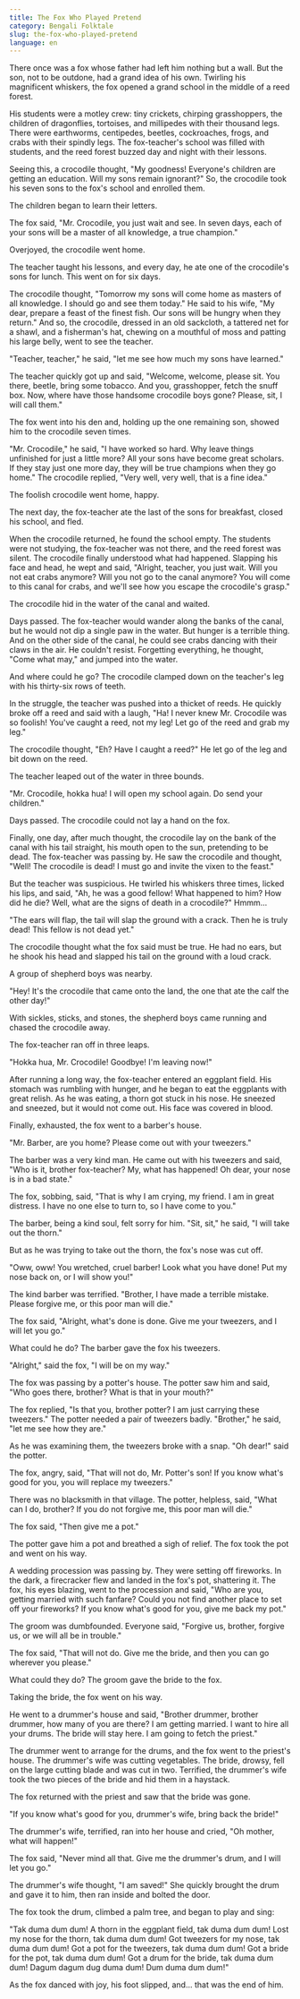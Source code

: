 ```yaml
---
title: The Fox Who Played Pretend
category: Bengali Folktale
slug: the-fox-who-played-pretend
language: en
---
```


There once was a fox whose father had left him nothing but a wall. But the son, not to be outdone, had a grand idea of his own. Twirling his magnificent whiskers, the fox opened a grand school in the middle of a reed forest.

His students were a motley crew: tiny crickets, chirping grasshoppers, the children of dragonflies, tortoises, and millipedes with their thousand legs. There were earthworms, centipedes, beetles, cockroaches, frogs, and crabs with their spindly legs. The fox-teacher's school was filled with students, and the reed forest buzzed day and night with their lessons.

Seeing this, a crocodile thought, "My goodness! Everyone's children are getting an education. Will my sons remain ignorant?" So, the crocodile took his seven sons to the fox's school and enrolled them.

The children began to learn their letters.

The fox said, "Mr. Crocodile, you just wait and see. In seven days, each of your sons will be a master of all knowledge, a true champion."

Overjoyed, the crocodile went home.

The teacher taught his lessons, and every day, he ate one of the crocodile's sons for lunch. This went on for six days.

The crocodile thought, "Tomorrow my sons will come home as masters of all knowledge. I should go and see them today." He said to his wife, "My dear, prepare a feast of the finest fish. Our sons will be hungry when they return." And so, the crocodile, dressed in an old sackcloth, a tattered net for a shawl, and a fisherman's hat, chewing on a mouthful of moss and patting his large belly, went to see the teacher.

"Teacher, teacher," he said, "let me see how much my sons have learned."

The teacher quickly got up and said, "Welcome, welcome, please sit. You there, beetle, bring some tobacco. And you, grasshopper, fetch the snuff box. Now, where have those handsome crocodile boys gone? Please, sit, I will call them."

The fox went into his den and, holding up the one remaining son, showed him to the crocodile seven times.

"Mr. Crocodile," he said, "I have worked so hard. Why leave things unfinished for just a little more? All your sons have become great scholars. If they stay just one more day, they will be true champions when they go home."
The crocodile replied, "Very well, very well, that is a fine idea."

The foolish crocodile went home, happy.

The next day, the fox-teacher ate the last of the sons for breakfast, closed his school, and fled.

When the crocodile returned, he found the school empty. The students were not studying, the fox-teacher was not there, and the reed forest was silent. The crocodile finally understood what had happened. Slapping his face and head, he wept and said, "Alright, teacher, you just wait. Will you not eat crabs anymore? Will you not go to the canal anymore? You will come to this canal for crabs, and we'll see how you escape the crocodile's grasp."

The crocodile hid in the water of the canal and waited.

Days passed. The fox-teacher would wander along the banks of the canal, but he would not dip a single paw in the water. But hunger is a terrible thing. And on the other side of the canal, he could see crabs dancing with their claws in the air. He couldn't resist. Forgetting everything, he thought, "Come what may," and jumped into the water.

And where could he go? The crocodile clamped down on the teacher's leg with his thirty-six rows of teeth.

In the struggle, the teacher was pushed into a thicket of reeds. He quickly broke off a reed and said with a laugh, "Ha! I never knew Mr. Crocodile was so foolish! You've caught a reed, not my leg! Let go of the reed and grab my leg."

The crocodile thought, "Eh? Have I caught a reed?" He let go of the leg and bit down on the reed.

The teacher leaped out of the water in three bounds.

"Mr. Crocodile, hokka hua! I will open my school again. Do send your children."

Days passed. The crocodile could not lay a hand on the fox.

Finally, one day, after much thought, the crocodile lay on the bank of the canal with his tail straight, his mouth open to the sun, pretending to be dead. The fox-teacher was passing by. He saw the crocodile and thought, "Well! The crocodile is dead! I must go and invite the vixen to the feast."

But the teacher was suspicious. He twirled his whiskers three times, licked his lips, and said, "Ah, he was a good fellow! What happened to him? How did he die? Well, what are the signs of death in a crocodile?" Hmmm...

"The ears will flap, the tail will slap the ground with a crack. Then he is truly dead! This fellow is not dead yet."

The crocodile thought what the fox said must be true. He had no ears, but he shook his head and slapped his tail on the ground with a loud crack.

A group of shepherd boys was nearby.

"Hey! It's the crocodile that came onto the land, the one that ate the calf the other day!"

With sickles, sticks, and stones, the shepherd boys came running and chased the crocodile away.

The fox-teacher ran off in three leaps.

"Hokka hua, Mr. Crocodile! Goodbye! I'm leaving now!"

After running a long way, the fox-teacher entered an eggplant field. His stomach was rumbling with hunger, and he began to eat the eggplants with great relish. As he was eating, a thorn got stuck in his nose. He sneezed and sneezed, but it would not come out. His face was covered in blood.

Finally, exhausted, the fox went to a barber's house.

"Mr. Barber, are you home? Please come out with your tweezers."

The barber was a very kind man. He came out with his tweezers and said, "Who is it, brother fox-teacher? My, what has happened! Oh dear, your nose is in a bad state."

The fox, sobbing, said, "That is why I am crying, my friend. I am in great distress. I have no one else to turn to, so I have come to you."

The barber, being a kind soul, felt sorry for him. "Sit, sit," he said, "I will take out the thorn."

But as he was trying to take out the thorn, the fox's nose was cut off.

"Oww, oww! You wretched, cruel barber! Look what you have done! Put my nose back on, or I will show you!"

The kind barber was terrified. "Brother, I have made a terrible mistake. Please forgive me, or this poor man will die."

The fox said, "Alright, what's done is done. Give me your tweezers, and I will let you go."

What could he do? The barber gave the fox his tweezers.

"Alright," said the fox, "I will be on my way."

The fox was passing by a potter's house. The potter saw him and said, "Who goes there, brother? What is that in your mouth?"

The fox replied, "Is that you, brother potter? I am just carrying these tweezers."
The potter needed a pair of tweezers badly. "Brother," he said, "let me see how they are."

As he was examining them, the tweezers broke with a snap. "Oh dear!" said the potter.

The fox, angry, said, "That will not do, Mr. Potter's son! If you know what's good for you, you will replace my tweezers."

There was no blacksmith in that village. The potter, helpless, said, "What can I do, brother? If you do not forgive me, this poor man will die."

The fox said, "Then give me a pot."

The potter gave him a pot and breathed a sigh of relief. The fox took the pot and went on his way.

A wedding procession was passing by. They were setting off fireworks. In the dark, a firecracker flew and landed in the fox's pot, shattering it. The fox, his eyes blazing, went to the procession and said, "Who are you, getting married with such fanfare? Could you not find another place to set off your fireworks? If you know what's good for you, give me back my pot."

The groom was dumbfounded. Everyone said, "Forgive us, brother, forgive us, or we will all be in trouble."

The fox said, "That will not do. Give me the bride, and then you can go wherever you please."

What could they do? The groom gave the bride to the fox.

Taking the bride, the fox went on his way.

He went to a drummer's house and said, "Brother drummer, brother drummer, how many of you are there? I am getting married. I want to hire all your drums. The bride will stay here. I am going to fetch the priest."

The drummer went to arrange for the drums, and the fox went to the priest's house. The drummer's wife was cutting vegetables. The bride, drowsy, fell on the large cutting blade and was cut in two. Terrified, the drummer's wife took the two pieces of the bride and hid them in a haystack.

The fox returned with the priest and saw that the bride was gone.

"If you know what's good for you, drummer's wife, bring back the bride!"

The drummer's wife, terrified, ran into her house and cried, "Oh mother, what will happen!"

The fox said, "Never mind all that. Give me the drummer's drum, and I will let you go."

The drummer's wife thought, "I am saved!" She quickly brought the drum and gave it to him, then ran inside and bolted the door.

The fox took the drum, climbed a palm tree, and began to play and sing:

"Tak duma dum dum!
A thorn in the eggplant field, tak duma dum dum!
Lost my nose for the thorn, tak duma dum dum!
Got tweezers for my nose, tak duma dum dum!
Got a pot for the tweezers, tak duma dum dum!
Got a bride for the pot, tak duma dum dum!
Got a drum for the bride, tak duma dum dum!
Dagum dagum dug duma dum!
Dum duma dum dum!"

As the fox danced with joy, his foot slipped, and... that was the end of him.
